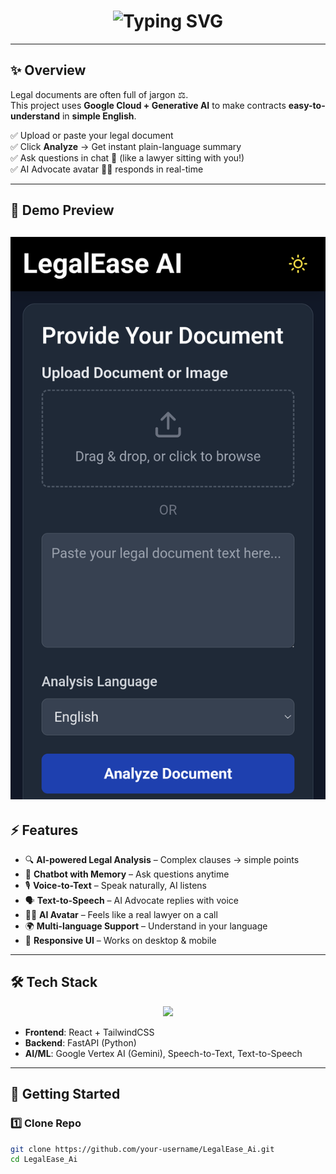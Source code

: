 <!-- Title with Animated Typing -->
<h1 align="center">
  <img src="https://readme-typing-svg.demolab.com?font=Fira+Code&size=28&duration=3000&pause=1000&color=00F7FF&center=true&vCenter=true&width=600&lines=📜+AI+Legal+Document+Demystifier;🚀+Simplify+Complex+Contracts;⚡+Chat+with+Your+Documents" alt="Typing SVG" />
</h1>

---

## ✨ Overview  
Legal documents are often full of jargon ⚖️.  
This project uses **Google Cloud + Generative AI** to make contracts **easy-to-understand** in **simple English**.  

✅ Upload or paste your legal document  
✅ Click **Analyze** → Get instant plain-language summary  
✅ Ask questions in chat 💬 (like a lawyer sitting with you!)  
✅ AI Advocate avatar 👨‍⚖️ responds in real-time  

---

## 🎥 Demo Preview
![ScreenShot 1](https://github.com/jyrjanon/LegalEase_Ai/blob/main/src1.png)
---

## ⚡ Features  

- 🔍 **AI-powered Legal Analysis** – Complex clauses → simple points  
- 💬 **Chatbot with Memory** – Ask questions anytime  
- 🎙️ **Voice-to-Text** – Speak naturally, AI listens  
- 🗣️ **Text-to-Speech** – AI Advocate replies with voice  
- 🧑‍⚖️ **AI Avatar** – Feels like a real lawyer on a call  
- 🌍 **Multi-language Support** – Understand in your language  
- 📱 **Responsive UI** – Works on desktop & mobile  

---

## 🛠️ Tech Stack  

<p align="center">
  <img src="https://skillicons.dev/icons?i=react,python,fastapi,googlecloud" />
</p>

- **Frontend**: React + TailwindCSS  
- **Backend**: FastAPI (Python)  
- **AI/ML**: Google Vertex AI (Gemini), Speech-to-Text, Text-to-Speech 

---

## 🚀 Getting Started  

### 1️⃣ Clone Repo
```bash
git clone https://github.com/your-username/LegalEase_Ai.git
cd LegalEase_Ai
